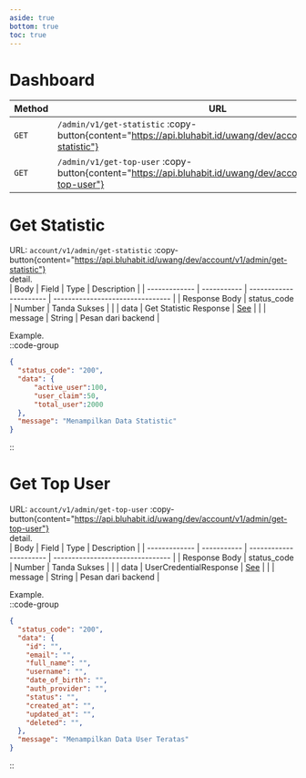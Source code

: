 ```yaml
---
aside: true
bottom: true
toc: true
---
```


# Dashboard

| Method | URL                                                                                                                                            | Description                                                                     |
| ------ | ---------------------------------------------------------------------------------------------------------------------------------------------- | ------------------------------------------------------------------------------- |
| `GET`  | `/admin/v1/get-statistic` :copy-button{content="https://api.bluhabit.id/uwang/dev/account/v1/admin/get-statistic"}                                          | [Get Statistic](/admin/dashboard#get-statistic)                                     |
| `GET`  | `/admin/v1/get-top-user` :copy-button{content="https://api.bluhabit.id/uwang/dev/account/v1/admin/get-top-user"}                                          | [Get Top User](/admin/dashboard#get-top-user)                                     |

# Get Statistic

URL: `account/v1/admin/get-statistic` :copy-button{content="https://api.bluhabit.id/uwang/dev/account/v1/admin/get-statistic"} <br/>
detail.<br/>
| Body          | Field       | Type                    | Description                      |
| ------------- | ----------- | ---------------------- | -------------------------------- |
| Response Body | status_code | Number                 | Tanda Sukses                     |
|               | data        | Get Statistic Response | [See](/type#getstatisticresponse) |
|               | message     | String                 | Pesan dari backend               |

Example.<br/>
::code-group
```json [RESPONSE]
{
  "status_code": "200",
  "data": {
      "active_user":100,
      "user_claim":50,
      "total_user":2000
  },
  "message": "Menampilkan Data Statistic"
}
```
::

# Get Top User

URL: `account/v1/admin/get-top-user` :copy-button{content="https://api.bluhabit.id/uwang/dev/account/v1/admin/get-top-user"} <br/>
detail.<br/>
| Body          | Field       | Type                    | Description                      |
| ------------- | ----------- | ---------------------- | -------------------------------- |
| Response Body | status_code | Number                 | Tanda Sukses                     |
|               | data        | UserCredentialResponse         | [See](/type#usercredentialresponse) |
|               | message     | String                 | Pesan dari backend               |

Example.<br/>
::code-group
```json [RESPONSE]
{
  "status_code": "200",
  "data": {
    "id": "",
    "email": "",
    "full_name": "",
    "username": "",
    "date_of_birth": "",
    "auth_provider": "",
    "status": "",
    "created_at": "",
    "updated_at": "",
    "deleted": "",
  },
  "message": "Menampilkan Data User Teratas"
}
```
::
